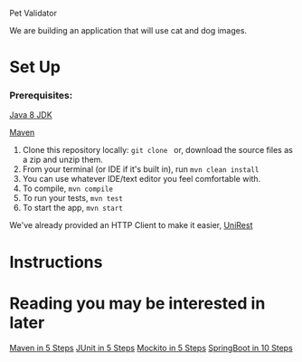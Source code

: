 Pet Validator

We are building an application that will use cat and dog images.
 
 
 # Set Up
 
 ### Prerequisites:
 [Java 8 JDK](http://www.oracle.com/technetwork/java/javase/downloads/jdk8-downloads-2133151.html)
 
 [Maven](https://www.baeldung.com/install-maven-on-windows-linux-mac)
 
 1. Clone this repository locally: `git clone ` or, download the source files as a zip and unzip them. 
 2. From your terminal (or IDE if it's built in), run `mvn clean install`
 3. You can use whatever IDE/text editor you feel comfortable with.
 4. To compile, `mvn compile`
 5. To run your tests, `mvn test`
 6. To start the app, `mvn start`
 
 We've already provided an HTTP Client to make it easier, [UniRest](http://unirest.io/java.html)
 
 # Instructions
 
 # Reading you may be interested in later
 [Maven in 5 Steps](https://github.com/in28minutes/getting-started-in-5-steps/tree/master/maven-in-5-steps)
 [JUnit in 5 Steps](https://github.com/in28minutes/getting-started-in-5-steps/tree/master/junit-in-5-steps)
 [Mockito in 5 Steps](https://github.com/in28minutes/getting-started-in-5-steps/tree/master/mockito-in-5-steps)
 [SpringBoot in 10 Steps](https://github.com/in28minutes/getting-started-in-5-steps/tree/master/springboot-in-10-steps)